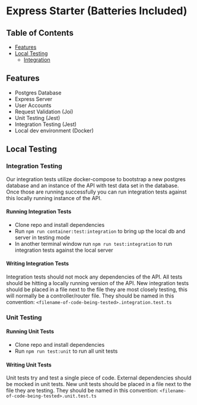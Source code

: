 # Express Starter (Batteries Included)

## Table of Contents

- [Features](#features)
- [Local Testing](#local-testing)
  - [Integration](#integration-testing)

## Features

- Postgres Database
- Express Server
- User Accounts
- Request Validation (Joi)
- Unit Testing (Jest)
- Integration Testing (Jest)
- Local dev environment (Docker)

## Local Testing

### Integration Testing

Our integration tests utilize docker-compose to bootstrap a new postgres database and an instance of the API with test data set in the database. Once those are running successfully you can run integration tests against this locally running instance of the API.

#### Running Integration Tests
  - Clone repo and install dependencies
  - Run `npm run container:test:integration` to bring up the local db and server in testing mode
  - In another terminal window run `npm run test:integration` to run integration tests against the local server

#### Writing Integration Tests

Integration tests should not mock any dependencies of the API. All tests should be hitting a locally running version of the API. New integration tests should be placed in a file next to the file they are most closely testing, this will normally be a controller/router file. They should be named in this convention: `<filename-of-code-being-tested>.integration.test.ts`

### Unit Testing

#### Running Unit Tests
  - Clone repo and install dependencies
  - Run `npm run test:unit` to run all unit tests

#### Writing Unit Tests

Unit tests try and test a single piece of code. External dependencies should be mocked in unit tests. New unit tests should be placed in a file next to the file they are testing. They should be named in this convention: `<filename-of-code-being-tested>.unit.test.ts`